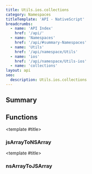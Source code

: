 ```yaml
---
title: Utils.ios.collections
category: Namespaces
titleTemplate: 'API - NativeScript'
breadcrumbs:
  - name: 'API Index'
    href: '/api/'
  - name: 'Namespaces'
    href: '/api/#summary-Namespaces'
  - name: 'Utils'
    href: '/api/namespace/Utils'
  - name: 'ios'
    href: '/api/namespace/Utils-ios'
  - name: 'collections'
layout: api
seo:
  description: Utils.ios.collections
---
```


<!-- This page is auto generated, do not edit manually. -->
<!-- Run "yarn generate:api-docs" to regenerate -->

<script setup lang="ts">
  import { provide } from "vue";
  import API_DATA from "./Utils-ios-collections.data.json";
  
  provide('API_DATA', API_DATA);
</script>

<APIRefHierarchy v-once />

## <Heading ignore>Summary</Heading>

<APIRefSummary v-once />

## Functions

<div class="">

<APIRef for="2775" v-once>

<template #title>

### jsArrayToNSArray

</template>

</APIRef>

</div>

<div class="">

<APIRef for="2779" v-once>

<template #title>

### nsArrayToJSArray

</template>

</APIRef>

</div>
